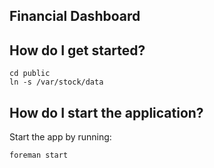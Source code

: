 ## Financial Dashboard

## How do I get started?

    cd public
    ln -s /var/stock/data

## How do I start the application?

Start the app by running:

    foreman start
